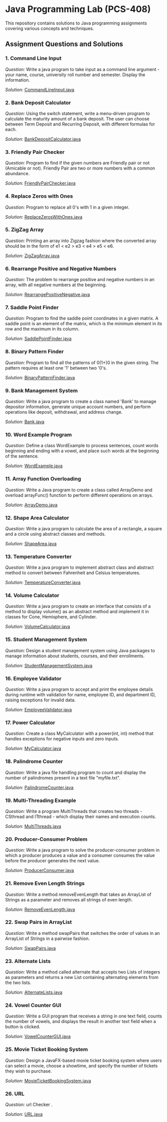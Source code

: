 # Java Programming Lab (PCS-408)

This repository contains solutions to Java programming assignments covering various concepts and techniques.

## Assignment Questions and Solutions

### 1. Command Line Input
*Question:* Write a java program to take input as a command line argument - your name, course, university roll number and semester. Display the information.

*Solution:* [CommandLineInput.java](https://github.com/aditya2006p/java/blob/main/CommandLineInput.java)

### 2. Bank Deposit Calculator
*Question:* Using the switch statement, write a menu-driven program to calculate the maturity amount of a bank deposit. The user can choose between Term Deposit and Recurring Deposit, with different formulas for each.

*Solution:* [BankDepositCalculator.java](https://github.com/aditya2006p/java/blob/main/BankDepositCalculator.java)

### 3. Friendly Pair Checker
*Question:* Program to find if the given numbers are Friendly pair or not (Amicable or not). Friendly Pair are two or more numbers with a common abundance.

*Solution:* [FriendlyPairChecker.java](https://github.com/aditya2006p/java/blob/main/FriendlyPairChecker.java)

### 4. Replace Zeros with Ones
*Question:* Program to replace all 0's with 1 in a given integer.

*Solution:* [ReplaceZerosWithOnes.java](https://github.com/aditya2006p/java/blob/main/ReplaceZerosWithOnes.java)

### 5. ZigZag Array
*Question:* Printing an array into Zigzag fashion where the converted array should be in the form of e1 < e2 > e3 < e4 > e5 < e6.

*Solution:* [ZigZagArray.java](https://github.com/aditya2006p/java/blob/main/ZigZagArray.java)

### 6. Rearrange Positive and Negative Numbers
*Question:* The problem to rearrange positive and negative numbers in an array, with all negative numbers at the beginning.

*Solution:* [RearrangePositiveNegative.java](https://github.com/aditya2006p/java/blob/main/RearrangePositiveNegative.java)

### 7. Saddle Point Finder
*Question:* Program to find the saddle point coordinates in a given matrix. A saddle point is an element of the matrix, which is the minimum element in its row and the maximum in its column.

*Solution:* [SaddlePointFinder.java](https://github.com/aditya2006p/java/blob/main/SaddlePointFinder.java)

### 8. Binary Pattern Finder
*Question:* Program to find all the patterns of 0(1+)0 in the given string. The pattern requires at least one '1' between two '0's.

*Solution:* [BinaryPatternFinder.java](https://github.com/aditya2006p/java/blob/main/BinaryPatternFinder.java)

### 9. Bank Management System
*Question:* Write a java program to create a class named 'Bank' to manage depositor information, generate unique account numbers, and perform operations like deposit, withdrawal, and address change.

*Solution:* [Bank.java](https://github.com/aditya2006p/java/blob/main/Bank.java)

### 10. Word Example Program
*Question:* Define a class WordExample to process sentences, count words beginning and ending with a vowel, and place such words at the beginning of the sentence.

*Solution:* [WordExample.java](https://github.com/aditya2006p/java/blob/main/WordExample.java)

### 11. Array Function Overloading
*Question:* Write a Java program to create a class called ArrayDemo and overload arrayFunc() function to perform different operations on arrays.

*Solution:* [ArrayDemo.java](https://github.com/aditya2006p/java/blob/main/ArrayDemo.java)

### 12. Shape Area Calculator
*Question:* Write a java program to calculate the area of a rectangle, a square and a circle using abstract classes and methods.

*Solution:* [ShapeArea.java](https://github.com/aditya2006p/java/blob/main/ShapeArea.java)

### 13. Temperature Converter
*Question:* Write a java program to implement abstract class and abstract method to convert between Fahrenheit and Celsius temperatures.

*Solution:* [TemperatureConverter.java](https://github.com/aditya2006p/java/blob/main/TemperatureConverter.java)

### 14. Volume Calculator
*Question:* Write a java program to create an interface that consists of a method to display volume() as an abstract method and implement it in classes for Cone, Hemisphere, and Cylinder.

*Solution:* [VolumeCalculator.java](https://github.com/aditya2006p/java/blob/main/VolumeCalculator.java)

### 15. Student Management System
*Question:* Design a student management system using Java packages to manage information about students, courses, and their enrollments.

*Solution:* [StudentManagementSystem.java](https://github.com/aditya2006p/java/blob/main/StudentManagementSystem.java)

### 16. Employee Validator
*Question:* Write a java program to accept and print the employee details during runtime with validation for name, employee ID, and department ID, raising exceptions for invalid data.

*Solution:* [EmployeeValidator.java](https://github.com/aditya2006p/java/blob/main/EmployeeValidator.java)

### 17. Power Calculator
*Question:* Create a class MyCalculator with a power(int, int) method that handles exceptions for negative inputs and zero inputs.

*Solution:* [MyCalculator.java](https://github.com/aditya2006p/java/blob/main/MyCalculator.java)

### 18. Palindrome Counter
*Question:* Write a java file handling program to count and display the number of palindromes present in a text file "myfile.txt".

*Solution:* [PalindromeCounter.java](https://github.com/aditya2006p/java/blob/main/PalindromeCounter.java)

### 19. Multi-Threading Example
*Question:* Write a program MultiThreads that creates two threads - CSthread and ITthread - which display their names and execution counts.

*Solution:* [MultiThreads.java](https://github.com/aditya2006p/java/blob/main/MultiThreads.java)

### 20. Producer-Consumer Problem
*Question:* Write a java program to solve the producer-consumer problem in which a producer produces a value and a consumer consumes the value before the producer generates the next value.

*Solution:* [ProducerConsumer.java](https://github.com/aditya2006p/java/blob/main/ProducerConsumer.java)

### 21. Remove Even Length Strings
*Question:* Write a method removeEvenLength that takes an ArrayList of Strings as a parameter and removes all strings of even length.

*Solution:* [RemoveEvenLength.java](https://github.com/aditya2006p/java/blob/main/RemoveEvenLength.java)

### 22. Swap Pairs in ArrayList
*Question:* Write a method swapPairs that switches the order of values in an ArrayList of Strings in a pairwise fashion.

*Solution:* [SwapPairs.java](https://github.com/aditya2006p/java/blob/main/SwapPairs.java)

### 23. Alternate Lists
*Question:* Write a method called alternate that accepts two Lists of integers as parameters and returns a new List containing alternating elements from the two lists.

*Solution:* [AlternateLists.java](https://github.com/aditya2006p/java/blob/main/AlternateLists.java)

### 24. Vowel Counter GUI
*Question:* Write a GUI program that receives a string in one text field, counts the number of vowels, and displays the result in another text field when a button is clicked.

*Solution:* [VowelCounterGUI.java](https://github.com/aditya2006p/java/blob/main/VowelCounterGUI.java)

### 25. Movie Ticket Booking System
*Question:* Design a JavaFX-based movie ticket booking system where users can select a movie, choose a showtime, and specify the number of tickets they wish to purchase.

*Solution:* [MovieTicketBookingSystem.java](https://github.com/aditya2006p/java/blob/main/MovieTicketBookingSystem.java)

### 26. URL
*Question:* url Checker .

*Solution:* [URL.java](https://github.com/aditya2006p/java/blob/main/url.java)